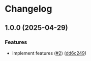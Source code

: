 # Changelog

## 1.0.0 (2025-04-29)


### Features

* implement features ([#2](https://github.com/ocavue/monorepo-typescript-references/issues/2)) ([dd6c249](https://github.com/ocavue/monorepo-typescript-references/commit/dd6c2496f4f9e6bbd89cd21cdf8616426013096d))
